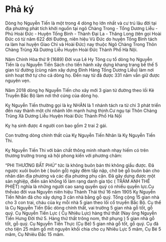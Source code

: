 # Phả ký

Dòng họ Nguyễn Tiến là một trong 4 dòng họ lớn nhất và cư trú lâu đời tại địa phương phát tích khởi nguồn tại ngõ Chàng Trong - Tổng Dương Liễu - Phủ Hoài Đức - Huyện Tống Bình - Thành Đại La - Thăng Long (tên gọi Hoài Đức có từ năm 622 đời Đường, niên hiệu Vũ Đức do huyện Tống Bình tách ra làm hai huyện Giao Chỉ và Hoài Đức) nay thuộc Ngõ Chàng Trong Thôn Chàng Trũng Xã Dương Liễu Huyện Hoài Đức Thành Phố Hà Nội.

Năm Chính Hòa thứ 9 (1689) Đời vua Lê Hy Tông cụ tổ dòng họ Nguyễn Tiến là cụ Nguyễn Tiến Sách cho tiến hành xây dựng khang trang bề thế 5 gian từ đường (cùng năm xây dựng Đình Hàng Tổng Dương Liễu) làm nơi sinh hoạt thờ tự cho cả dòng họ. Đến nay từ đã được 331 năm vẫn giữ được nguyên vẹn.

Năm 2018 dòng họ Nguyễn Tiến cho xây mới 3 gian từ đường theo lối Kẻ Truyền Bắc Bộ làm nơi thờ cúng của dòng họ.

Kỵ Nguyễn Tiến thường gọi là kỵ NHÂN là 1 nhánh tách ra từ chi 3 phát triển đến nay thành một chi nhánh lớn mạnh hưng thịnh.Cư ngụ tại Thôn Chàng Trũng Xã Dương Liễu Huyện Hoài Đức Thành Phố Hà Nội

Kỵ hạ sinh được 4 người con bao gồm 2 trai 2 gái.

Con trưởng dòng chính thất của Kỵ Nguyễn Tiến Nhân là Kỵ Nguyễn Tiến Thi.

Kỵ Nguyễn Tiến Thi với bản chất thông minh nhanh nhạy hiếm có trên thương trường trong xã hội phong kiến với phương châm:

“PHI THƯƠNG BẤT PHÚ” tức là không buôn bán thì không giầu được. Đã ngược xuôi buôn bè ( buôn gỗ) ngày đêm tấp nập, chở bè gỗ buôn bán cho nhân dân địa phương và các địa phương phụ cận. Đã gây dựng được một sản nghiệp, điền sản khổng lồ làm rạng danh gia tộc ( TRÂM ANH THẾ PHIỆT) nghĩa là những người cao sang quyền quý có nhiều quyền lực.Cụ thểvào đời vua Nguyễn niên hiệu Thành Thái thứ 16 năm 1905 Kỵ Nguyễn Tiến Nhân đã cho xây dựng 3 căn nhà bằng gỗ quý. Tổng cộng 15 gian nhà cho 3 con trai, cháu của kỵ mỗi nhà 5 gian theo lối cổ truyền Bắc Bộ. Cụ thể là Cụ Nguyễn Tiến Đắc dòng chính thất, vai trưởng 5 gian nhà gỗ tốt, gỗ quý. Cụ Nguyễn Tiến Lực ( Cụ Nhiêu Lực) hàng thứ thất (Nay ông Nguyễn Tiến Hưng Đời thứ 5. Hàng thứ thất trông nom, thờ phụng ) 5 gian nhà gỗ tốt, gỗ quý. Cụ Nguyễn Tiến Thực (Cụ Bé) 5 gian nhà gỗ tốt, gỗ quý. Cụ đã cho tiện 25 mâm gỗ mít nguyên khối chia cho cụ Nhiêu Lực 5 mâm, Cụ Bé 5 mâm, Cụ Nhiêu Đắc 15 mâm.

